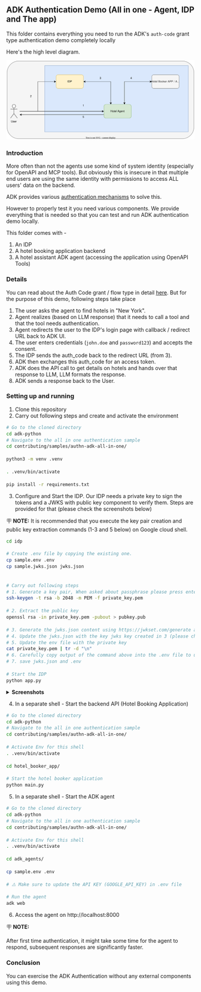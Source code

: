 ## ADK Authentication Demo (All in one - Agent, IDP and The app)

This folder contains everything you need to run the ADK's `auth-code`
 grant type authentication demo completely locally

Here's the high level diagram.

![alt](doc_images/adk-auth-all-in-one.svg)

### Introduction
More often than not the agents use some kind of system identity
 (especially for OpenAPI and MCP tools).
 But obviously this is insecure in that multiple end users
 are using the same identity with permissions to access ALL users' data on the
 backend.

ADK provides various [authentication mechanisms](https://google.github.io/adk-docs/tools/authentication/) to solve this.

However to properly test it you need various components.
We provide everything that is needed so that you can test and run
 ADK authentication demo locally.

This folder comes with -

1. An IDP
2. A hotel booking application backend
3. A hotel assistant ADK agent (accessing the application using OpenAPI Tools)

### Details

You can read about the Auth Code grant / flow type in detail [here](https://developer.okta.com/blog/2018/04/10/oauth-authorization-code-grant-type). But for the purpose of this demo, following steps take place

1. The user asks the agent to find hotels in "New York".
2. Agent realizes (based on LLM response) that it needs to call a tool and that the tool needs authentication.
3. Agent redirects the user to the IDP's login page with callback / redirect URL back to ADK UI.
4. The user enters credentials (`john.doe` and `password123`) and accepts the consent.
5. The IDP sends the auth_code back to the redirect URL (from 3).
6. ADK then exchanges this auth_code for an access token.
7. ADK does the API call to get details on hotels and hands over that response to LLM, LLM formats the response.
8. ADK sends a response back to the User.

### Setting up and running

1. Clone this repository
2. Carry out following steps and create and activate the environment
```bash
# Go to the cloned directory
cd adk-python
# Navigate to the all in one authentication sample
cd contributing/samples/authn-adk-all-in-one/

python3 -m venv .venv

. .venv/bin/activate

pip install -r requirements.txt

```
3. Configure and Start the IDP. Our IDP needs a private key to sign the tokens and a JWKS with public key component to verify them. Steps are provided for that (please check the screenshots below)

🪧 **NOTE:**
It is recommended that you execute the key pair creation and public
 key extraction commands (1-3 and 5 below) on Google cloud shell.

```bash
cd idp

# Create .env file by copying the existing one.
cp sample.env .env
cp sample.jwks.json jwks.json


# Carry out following steps
# 1. Generate a key pair, When asked about passphrase please press enter (empty passphrase)
ssh-keygen -t rsa -b 2048 -m PEM -f private_key.pem

# 2. Extract the public key
openssl rsa -in private_key.pem -pubout > pubkey.pub

# 3. Generate the jwks.json content using https://jwkset.com/generate and this public key (choose key algorithm RS256 and Key use Signature) (Please check the screenshot)
# 4. Update the jwks.json with the key jwks key created in 3 (please check the screenshot)
# 5. Update the env file with the private key
cat private_key.pem | tr -d "\n"
# 6. Carefully copy output of the command above into the .env file to update the value of PRIVATE_KEY
# 7. save jwks.json and .env

# Start the IDP
python app.py
```
<details>

<summary><b>Screenshots</b></summary>
Generating JWKS -

![alt](doc_images/jwksgen.png)

Updated `jwks.json` (notice the key is added in the existing array)

![alt](doc_images/jwks_updated.png)

</details>

4. In a separate shell - Start the backend API (Hotel Booking Application)
```bash
# Go to the cloned directory
cd adk-python
# Navigate to the all in one authentication sample
cd contributing/samples/authn-adk-all-in-one/

# Activate Env for this shell
. .venv/bin/activate

cd hotel_booker_app/

# Start the hotel booker application
python main.py

```

5. In a separate shell - Start the ADK agent
```bash
# Go to the cloned directory
cd adk-python
# Navigate to the all in one authentication sample
cd contributing/samples/authn-adk-all-in-one/

# Activate Env for this shell
. .venv/bin/activate

cd adk_agents/

cp sample.env .env

# ⚠️ Make sure to update the API KEY (GOOGLE_API_KEY) in .env file

# Run the agent
adk web

```
6. Access the agent on http://localhost:8000

🪧 **NOTE:**

After first time authentication,
it might take some time for the agent to respond,
subsequent responses are significantly faster.

### Conclusion

You can exercise the ADK Authentication
without any external components using this demo.

